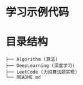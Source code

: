# 学习示例代码

# 目录结构
```
├── Algorithm (算法)
├── DeepLearning (深度学习)
├── LeetCode (力扣算法题实现)
└── README.md
```
